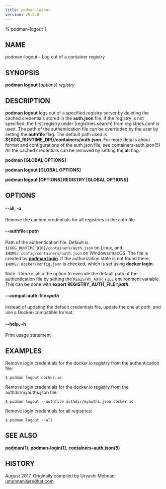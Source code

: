 ```yaml
---
title: podman-logout
version: v5.5.0
---
```


% podman-logout 1

## NAME
podman\-logout - Log out of a container registry

## SYNOPSIS
**podman logout** [*options*] *registry*

## DESCRIPTION
**podman logout** logs out of a specified registry server by deleting the cached credentials
stored in the **auth.json** file. If the registry is not specified, the first registry under [registries.search]
from registries.conf is used. The path of the authentication file can be overridden by the user by setting the **authfile** flag.
The default path used is **${XDG\_RUNTIME\_DIR}/containers/auth.json**. For more details about format and configurations of the auth,json file, see containers-auth.json(5)
All the cached credentials can be removed by setting the **all** flag.

**podman [GLOBAL OPTIONS]**

**podman logout [GLOBAL OPTIONS]**

**podman logout [OPTIONS] REGISTRY [GLOBAL OPTIONS]**

## OPTIONS

#### **--all**, **-a**

Remove the cached credentials for all registries in the auth file


[//]: # (BEGIN included file options/authfile.md)
#### **--authfile**=*path*

Path of the authentication file. Default is `${XDG_RUNTIME_DIR}/containers/auth.json` on Linux, and `$HOME/.config/containers/auth.json` on Windows/macOS.
The file is created by **[podman login](podman-login.1.md)**. If the authorization state is not found there, `$HOME/.docker/config.json` is checked, which is set using **docker login**.

Note: There is also the option to override the default path of the authentication file by setting the `REGISTRY_AUTH_FILE` environment variable. This can be done with **export REGISTRY_AUTH_FILE=_path_**.

[//]: # (END   included file options/authfile.md)


[//]: # (BEGIN included file options/compat-auth-file.md)
#### **--compat-auth-file**=*path*

Instead of updating the default credentials file, update the one at *path*, and use a Docker-compatible format.

[//]: # (END   included file options/compat-auth-file.md)

#### **--help**, **-h**

Print usage statement

## EXAMPLES

Remove login credentials for the docker.io registry from the authentication file:
```
$ podman logout docker.io
```

Remove login credentials for the docker.io registry from the authdir/myauths.json file:
```
$ podman logout --authfile authdir/myauths.json docker.io
```

Remove login credentials for all registries:
```
$ podman logout --all
```

## SEE ALSO
**[podman(1)](podman.1.md)**, **[podman-login(1)](podman-login.1.md)**, **[containers-auth.json(5)](https://github.com/containers/image/blob/main/docs/containers-auth.json.5.md)**

## HISTORY
August 2017, Originally compiled by Urvashi Mohnani <umohnani@redhat.com>
